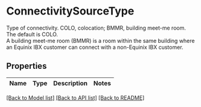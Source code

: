 # ConnectivitySourceType

Type of connectivity. COLO, colocation; BMMR, building meet-me room. The default is COLO. <br> A building meet-me room (BMMR) is a room within the same building where an Equinix IBX customer can connect with a non-Equinix IBX customer.

## Properties

Name | Type | Description | Notes
------------ | ------------- | ------------- | -------------

[[Back to Model list]](../README.md#documentation-for-models) [[Back to API list]](../README.md#documentation-for-api-endpoints) [[Back to README]](../README.md)


